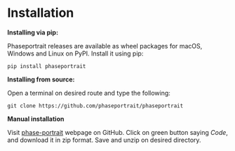 # Installation
**Installing via pip:**

Phaseportrait releases are available as wheel packages for macOS, Windows and Linux on PyPI. Install it using pip:
```
pip install phaseportrait
```

**Installing from source:**

Open a terminal on desired route and type the following:
```
git clone https://github.com/phaseportrait/phaseportrait
```
**Manual installation**

Visit [phase-portrait](https://github.com/phaseportrait/phaseportrait) webpage on GitHub. Click on green button saying *Code*, and download it in zip format.
Save and unzip on desired directory.
